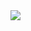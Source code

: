 <a href="https://github.com/antonkomarev/github-profile-views-counter">
    <img src="https://komarev.com/ghpvc/?username=SoPlug&style=for-the-badge">
</a>
